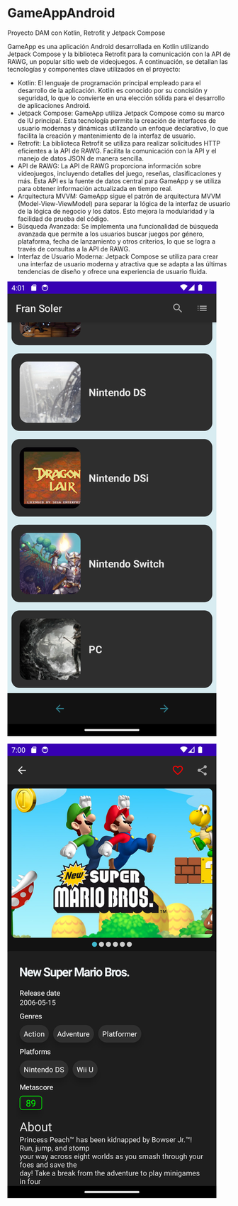 # GameAppAndroid
 Proyecto DAM con Kotlin, Retrofit y Jetpack Compose


<p>GameApp es una aplicación Android desarrollada en Kotlin utilizando Jetpack Compose y la biblioteca Retrofit para la comunicación con la API de RAWG, un popular sitio web de videojuegos. A continuación, se detallan las tecnologías y componentes clave utilizados en el proyecto:</p>


<ul>

<li>Kotlin: El lenguaje de programación principal empleado para el desarrollo de la aplicación. Kotlin es conocido por su concisión y seguridad, lo que lo convierte en una elección sólida para el desarrollo de aplicaciones Android.</li>

<li>Jetpack Compose: GameApp utiliza Jetpack Compose como su marco de IU principal. Esta tecnología permite la creación de interfaces de usuario modernas y dinámicas utilizando un enfoque declarativo, lo que facilita la creación y mantenimiento de la interfaz de usuario.</li>

<li>Retrofit: La biblioteca Retrofit se utiliza para realizar solicitudes HTTP eficientes a la API de RAWG. Facilita la comunicación con la API y el manejo de datos JSON de manera sencilla.</li>

<li>API de RAWG: La API de RAWG proporciona información sobre videojuegos, incluyendo detalles del juego, reseñas, clasificaciones y más. Esta API es la fuente de datos central para GameApp y se utiliza para obtener información actualizada en tiempo real.</li>

<li>Arquitectura MVVM: GameApp sigue el patrón de arquitectura MVVM (Model-View-ViewModel) para separar la lógica de la interfaz de usuario de la lógica de negocio y los datos. Esto mejora la modularidad y la facilidad de prueba del código.</li>

<li>Búsqueda Avanzada: Se implementa una funcionalidad de búsqueda avanzada que permite a los usuarios buscar juegos por género, plataforma, fecha de lanzamiento y otros criterios, lo que se logra a través de consultas a la API de RAWG.</li>

<li>Interfaz de Usuario Moderna: Jetpack Compose se utiliza para crear una interfaz de usuario moderna y atractiva que se adapta a las últimas tendencias de diseño y ofrece una experiencia de usuario fluida.</li>

</ul>
 
 
 
 
  <p><img src="/pictures/1.png" alt="photo"></p>
 <p><img src="/pictures/2.png" alt="photo"></p>
